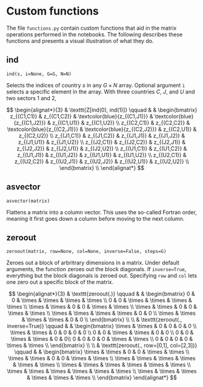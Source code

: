 
# Custom functions

The file `functions.py` contain custom functions that aid in the matrix operations performed in the notebooks. The following describes these functions and presents a visual illustration of what they do.

## ind

`ind(s, i=None, G=G, N=N)`

Selects the indices of country $s$ in any $G \times N$ array. Optional argument `i` selects a specific element in the array. With three countries $C$, $J$, and $U$ and two sectors 1 and 2, 

$$
\begin{alignat*}{3}
  & \texttt{Z[ind(0), ind(1)]} \qquad & & \begin{bmatrix}
        z_{(C1,C1)} & z_{(C1,C2)} & \textcolor{blue}{z_{(C1,J1)}} & \textcolor{blue}{z_{(C1,J2)}} & z_{(C1,U1)} & z_{(C1,U2)} \\
        z_{(C2,C1)} & z_{(C2,C2)} & \textcolor{blue}{z_{(C2,J1)}} & \textcolor{blue}{z_{(C2,J2)}} & z_{(C2,U1)} & z_{(C2,U2)} \\
        z_{(J1,C1)} & z_{(J1,C2)} & z_{(J1,J1)} & z_{(J1,J2)} & z_{(J1,U1)} & z_{(J1,U2)} \\
        z_{(J2,C1)} & z_{(J2,C2)} & z_{(J2,J1)} & z_{(J2,J2)} & z_{(J2,U1)} & z_{(J2,U2)} \\
        z_{(U1,C1)} & z_{(U1,C2)} & z_{(U1,J1)} & z_{(U1,J2)} & z_{(U1,U1)} & z_{(U1,U2)} \\
        z_{(U2,C1)} & z_{(U2,C2)} & z_{(U2,J1)} & z_{(U2,J2)} & z_{(U2,U1)} & z_{(U2,U2)} \\
  \end{bmatrix} \\
\end{alignat*}
$$

## asvector

`asvector(matrix)`

Flattens a matrix into a column vector. This uses the so-called Fortran order, meaning it first goes down a column before moving to the next column. 



## zeroout

`zeroout(matrix, row=None, col=None, inverse=False, steps=G)`

Zeroes out a block of arbritrary dimensions in a matrix. Under default arguments, the function zeroes out the block diagonals. If `inverse=True`, everything but the block diagonals is zeroed out. Specifying `row` and `col` lets one zero out a specific block of the matrix.

$$
\begin{alignat*}{3}
  & \texttt{zeroout(.)} \qquad & & \begin{bmatrix}
    0 & 0 & \times & \times & \times & \times \\
    0 & 0 & \times & \times & \times & \times \\
    \times & \times & 0 & 0 & \times & \times \\
    \times & \times & 0 & 0 & \times & \times \\
    \times & \times & \times & \times & 0 & 0 \\
    \times & \times & \times & \times & 0 & 0 \\
  \end{bmatrix} \\ \\
  & \texttt{zeroout(., inverse=True)} \qquad & & \begin{bmatrix}
    \times & \times & 0 & 0 & 0 & 0 \\
    \times & \times & 0 & 0 & 0 & 0 \\
    0 & 0 & \times & \times & 0 & 0 \\
    0 & 0 & \times & \times & 0 & 0\\
    0 & 0 & 0 & 0 & \times & \times \\
    0 & 0 & 0 & 0 & \times & \times \\
  \end{bmatrix} \\ \\
  & \texttt{zeroout(., row=[0,1], col=[2,3])} \qquad & & \begin{bmatrix}
    \times & \times & 0 & 0 & \times & \times \\
    \times & \times & 0 & 0 & \times & \times \\
    \times & \times & \times & \times & \times & \times \\
    \times & \times & \times & \times & \times & \times \\
    \times & \times & \times & \times & \times & \times \\
    \times & \times & \times & \times & \times & \times \\
  \end{bmatrix}
\end{alignat*}
$$